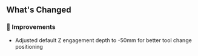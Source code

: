 ## What's Changed

### 🔧 Improvements
- Adjusted default Z engagement depth to -50mm for better tool change positioning
